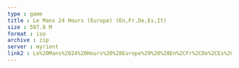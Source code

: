 ```yaml
---
type : game
title : Le Mans 24 Hours (Europe) (En,Fr,De,Es,It)
size : 597.8 M
format : iso
archive : zip
server : myrient
link2 : Le%20Mans%2024%20Hours%20%28Europe%29%20%28En%2CFr%2CDe%2CEs%2CIt%29
---
```

